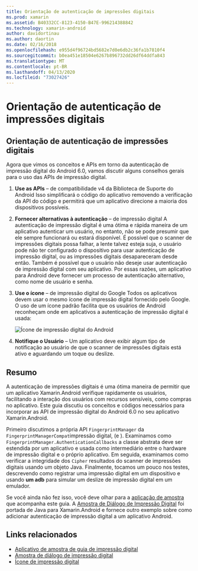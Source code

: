 ```yaml
---
title: Orientação de autenticação de impressões digitais
ms.prod: xamarin
ms.assetid: B40332CC-8123-4150-B47E-996214388842
ms.technology: xamarin-android
author: davidortinau
ms.author: daortin
ms.date: 02/16/2018
ms.openlocfilehash: e955d4f96724bd5682e7d0e6db2c36fa1b7810f4
ms.sourcegitcommit: b0ea451e18504e6267b896732dd26df64ddfa843
ms.translationtype: MT
ms.contentlocale: pt-BR
ms.lasthandoff: 04/13/2020
ms.locfileid: "73027426"
---
```

# <a name="fingerprint-authentication-guidance"></a>Orientação de autenticação de impressões digitais

## <a name="fingerprint-authentication-guidance"></a>Orientação de autenticação de impressões digitais

Agora que vimos os conceitos e APIs em torno da autenticação de impressão digital do Android 6.0, vamos discutir alguns conselhos gerais para o uso das APIs de impressão digital.

1. **Use as APIs** &ndash; de compatibilidade v4 da Biblioteca de Suporte do Android Isso simplificará o código do aplicativo removendo a verificação da API do código e permitirá que um aplicativo direcione a maioria dos dispositivos possíveis.
2. **Fornecer alternativas à autenticação** &ndash; de impressão digital A autenticação de impressão digital é uma ótima e rápida maneira de um aplicativo autenticar um usuário, no entanto, não se pode presumir que ele sempre funcionará ou estará disponível. É possível que o scanner de impressões digitais possa falhar, a lente talvez esteja suja, o usuário pode não ter configurado o dispositivo para usar autenticação de impressão digital, ou as impressões digitais desapareceram desde então. Também é possível que o usuário não deseje usar autenticação de impressão digital com seu aplicativo. Por essas razões, um aplicativo para Android deve fornecer um processo de autenticação alternativo, como nome de usuário e senha.
3. **Use o ícone** &ndash; de impressão digital do Google Todos os aplicativos devem usar o mesmo ícone de impressão digital fornecido pelo Google. O uso de um ícone padrão facilita que os usuários de Android reconheçam onde em aplicativos a autenticação de impressão digital é usada: 
    
    ![Ícone de impressão digital do Android](summary-images/ic-fp-40px.png)
    
4. **Notifique o Usuário** &ndash; Um aplicativo deve exibir algum tipo de notificação ao usuário de que o scanner de impressões digitais está ativo e aguardando um toque ou deslize. 

## <a name="summary"></a>Resumo

A autenticação de impressões digitais é uma ótima maneira de permitir que um aplicativo Xamarin.Android verifique rapidamente os usuários, facilitando a interação dos usuários com recursos sensíveis, como compras no aplicativo. Este guia discutiu os conceitos e códigos necessários para incorporar as API de impressão digital do Android 6.0 no seu aplicativo Xamarin.Android.

Primeiro discutimos a própria API `FingerprintManager` da `FingerprintManagerCompat`impressão digital, (e ). Examinamos como `FingerprintManager.AuthenticationCallbacks` a classe abstrata deve ser estendida por um aplicativo e usada como intermediário entre o hardware de impressão digital e o próprio aplicativo. Em seguida, examinamos como verificar a integridade dos `Cipher` resultados do scanner de impressões digitais usando um objeto Java. Finalmente, tocamos um pouco nos testes, descrevendo como registrar uma impressão digital em um dispositivo e usando **um adb** para simular um deslize de impressão digital em um emulador. 

Se você ainda não fez isso, você deve olhar para a [aplicação de amostra](https://github.com/xamarin/monodroid-samples/tree/master/FingerprintGuide) que acompanha este guia. A [Amostra de Diálogo de Impressão Digital](https://docs.microsoft.com/samples/xamarin/monodroid-samples/android-m-fingerprintdialog) foi portada de Java para Xamarin.Android e fornece outro exemplo sobre como adicionar autenticação de impressão digital a um aplicativo Android.

## <a name="related-links"></a>Links relacionados

- [Aplicativo de amostra de guia de impressão digital](https://github.com/xamarin/monodroid-samples/tree/master/FingerprintGuide)
- [Amostra de diálogo de impressão digital](https://docs.microsoft.com/samples/xamarin/monodroid-samples/android-m-fingerprintdialog)
- [Ícone de impressão digital](https://raw.githubusercontent.com/xamarin/monodroid-samples/master/FingerprintGuide/FingerprintSampleApp/Resources/drawable-hdpi/ic_fp_40px.png)
